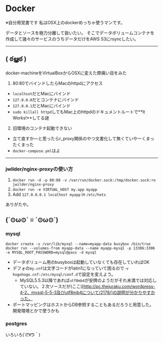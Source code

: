 # Docker
※自分用覚書です
私はOSX上のdockerめっちゃ使うマンです。

データとソースを極力分離して扱いたい。
そこでデータボリュームコンテナを作成して諸々のサービスのうちデータだけをAWS S3にrsyncしたい。

---
## ( ఠൠఠ )
docker-machineをVirtualBoxからOSXに変えた際痛い目をみた

1. 80:80でバインドしたらMacのhttpdにアクセス
  - `localhsot`だとMacにバインド
  - `127.0.0.0`だとコンテナにバインド
  - `127.0.0.1`だとMacにバインド
  - `sudo killall httpd`してもMac上のhttpdのドキュメントルートで**It Works!**してる謎
2. 旧環境のコンテナ起動できない
  - 立て直すか―と思ったらr_proxy関係のやつ文書化して無くていやーくまったくまった
  - `docker-compose.yml`はよ

 ---

### jwilder/nginx-proxyの使い方
1. `docker run -d -p 80:80 -v /var/run/docker.sock:/tmp/docker.sock:ro jwilder/nginx-proxy`
2. `docker run -e VIRTUAL_HOST my.app myapp`
3. Add `127.0.0.0.1 localhost myapp` in `/etc/hots`

ありがたや。

## (´⊙ω⊙\` ≡ ´⊙ω⊙\`)

### mysql
```
docker create -v /var/lib/mysql --name=myapp-data busybox /bin/true
docker run --volumes-from myapp-data --name myapp-mysql -p 13306:3306 -e MYSQL_ROOT_PASSWORD=mysql@pass -d mysql
```
 - データボリューム用のbusyboxは起動していなくても存在していればOK
 - デフォの`my.cnf`は文字コードがlatin1になっていて困るので`-v hogehoge.cnf:/etc/mysql/conf.d`で設定を変えよう。
   - MySQL5.5.3以降であれば`utf8mb4`が安牌のようだがそれ未満では対応していない。２次ソースだが(ここ)[http://pc.thejuraku.com/wordpress-4-2、mysql-5-5-3及びutf8mb4について/2178/]の説明が分かりやすかった。
 - ポートマッピングはホストからDB参照することもあるだろうと用意した。開発環境とかで使うかも

### postgres





いろいろ(´ᕦ∀ᕤ｀)
